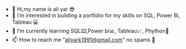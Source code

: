 - 👋 Hi,my name is ali yar 😎
- 👀 I’m interested in building a portfolio for my skills on SQL, Power Bi, Tableau 💻
- 🌱 I’m currently learning SQL⌨️,Power bi📊, Tableau📈, Phython🐍
- 📫 How to reach me "aliyark1991@gmail.com" no spams 🤣

<!---
aliyar22/aliyar22 is a ✨ special ✨ repository because its `README.md` (this file) appears on your GitHub profile.
You can click the Preview link to take a look at your changes.
--->
